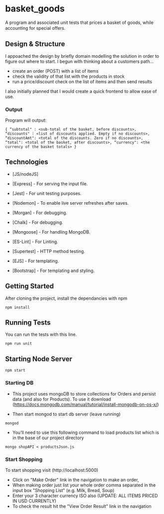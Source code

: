 # basket_goods

A program and associated unit tests that prices a basket of goods, while accounting for special oﬀers.


## Design & Structure
I appoached the design by briefly domain modelling the solution in order to figure out where to start. I begun with thinking about a customers path...
- create an order (POST) with a list of items
- check the validity of that list with the products in stock
- run a price/discount check on the list of items and then send results

I also initially planned that I would create a quick frontend to allow ease of use.

### Output

Program will output:
```
{ “subtotal" : <sub-total of the basket, before discounts>, “discounts" : <list of discounts applied. Empty if no discounts>, “discountAmt": <total of the discounts. Zero if no discounts>, “total": <total of the basket, after discounts>, “currency": <the currency of the basket totals> }

```

## Technologies

* [JS/nodeJS]
* [Express] - For serving the input file.
* [Jest] - For unit testing purposes.

* [Nodemon] - To enable live server refreshes after saves.
* [Morgan] - For debugging.
* [Chalk] - For debugging.
* [Mongoose] - For handling MongoDB.
* [ES-Lint] - For Linting.
* [Supertest] - HTTP method testing.
* [EJS] - For templating.
* [Bootstrap] - For templating and styling.


## Getting Started
After cloning the project, install the dependancies with npm
```
npm install
```

## Running Tests
You can run the tests with this line.
```
npm run unit
```

## Starting Node Server
```
npm start
```


### Starting DB 
- This project uses mongoDB to store collections for Orders and persist data (and also for Products). To use it download (https://docs.mongodb.com/manual/tutorial/install-mongodb-on-os-x/)

- Then start mongod to start db server (leave running)
```
mongod

```
- You'll need to use this following command to load products list which is in the base of our project directory
```
mongo shopAPI < productsJson.js

```

### Start Shopping

To start shopping visit (http://localhost:5000)

- Click on "Make Order" link in the navigation to make an order, 
- When making order just list your whole order comma separated in the input box "Shopping List" (e.g. Milk, Bread, Soup)
- Enter your 3 character currency ISO also (UPDATE: ALL ITEMS PRICED IN USD CURRENTLY)
- To check the result hit the "View Order Result" link in the navigation

